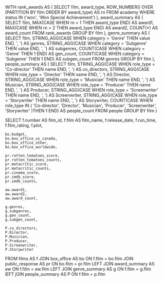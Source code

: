 WITH rank_awards AS (
    SELECT 
        film, 
        award_type, 
        ROW_NUMBER() OVER (PARTITION BY film ORDER BY award_type) AS rn
    FROM academy
    WHERE status IN ('won', 'Won Special Achievement')
),
award_summary AS (
    SELECT 
        film, 
        MAX(CASE WHEN rn = 1 THEN award_type END) AS award1,
        MAX(CASE WHEN rn = 2 THEN award_type END) AS award2,
        COUNT(*) AS award_count
    FROM rank_awards
    GROUP BY film
),
genre_summary AS (
    SELECT 
        film,
        STRING_AGG(CASE WHEN category = 'Genre' THEN value END, ', ') AS genres,
        STRING_AGG(CASE WHEN category = 'Subgenre' THEN value END, ', ') AS subgenres,
        COUNT(CASE WHEN category = 'Genre' THEN 1 END) AS gen_count,
        COUNT(CASE WHEN category = 'Subgenre' THEN 1 END) AS subgen_count
    FROM genres
    GROUP BY film
),
people_summary AS (
SELECT 
    film,
    STRING_AGG(CASE WHEN role_type = 'Co-director' THEN name END, ', ') AS co_directors,
	STRING_AGG(CASE WHEN role_type = 'Director' THEN name END, ', ') AS Director,
	STRING_AGG(CASE WHEN role_type = 'Musician' THEN name END, ', ') AS Musician,
	STRING_AGG(CASE WHEN role_type = 'Producer' THEN name END, ', ') AS Producer,
	STRING_AGG(CASE WHEN role_type = 'Screenwriter' THEN name END, ', ') AS Screenwriter,
	STRING_AGG(CASE WHEN role_type = 'Storywriter' THEN name END, ', ') AS Storywriter,
    COUNT(CASE WHEN role_type IN (
			'Co-director',
			'Director',
			'Musician',
			'Producer',
			'Screenwriter',
			'Storywriter' )THEN 1 END) AS people_count
FROM people
GROUP BY film
)

SELECT 
    f.number AS film_id, 
    f.film AS film_name, 
    f.release_date, 
    f.run_time, 
    f.film_rating, 
    f.plot,

    bo.budget,
    bo.box_office_us_canada,
    bo.box_office_other,
    bo.box_office_worldwide,

    pr.rotten_tomatoes_score,
    pr.rotten_tomatoes_counts,
    pr.metacritic_score,
    pr.metacritic_counts,
    pr.cinema_score,
    pr.imdb_score,
    pr.imdb_counts,

    aw.award1,
    aw.award2,
    aw.award_count,

    g.genres,
    g.subgenres,
    g.gen_count,
    g.subgen_count,
	
	P.co_directors,
	P.Director,
	P.Musician,
	P.Producer,
	P.Screenwriter,
	P.Storywriter


FROM films AS f
JOIN box_office AS bo ON f.film = bo.film
JOIN public_response AS pr ON bo.film = pr.film
LEFT JOIN award_summary AS aw ON f.film = aw.film
LEFT JOIN genre_summary AS g ON f.film = g.film
lEFT jOIN people_summary AS P ON f.film = p.film
